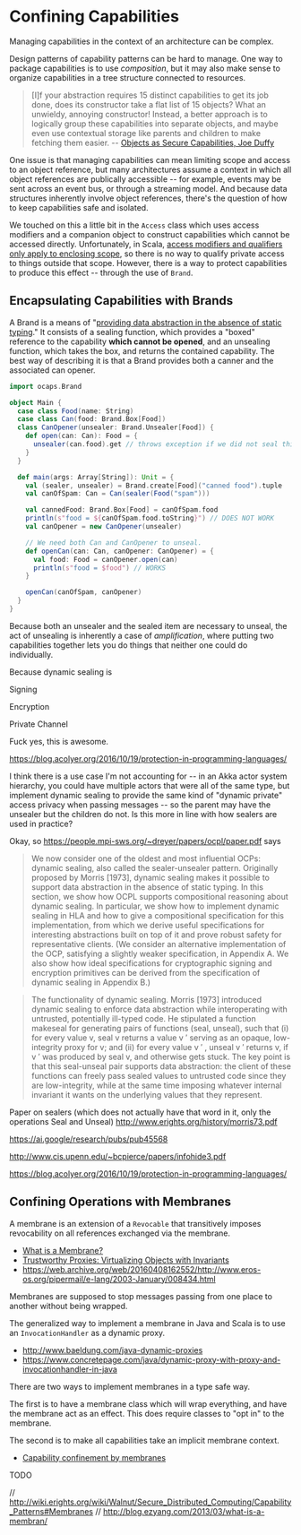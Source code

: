 # Confining Capabilities

Managing capabilities in the context of an architecture can be complex. 

Design patterns of capability patterns can be hard to manage.  One way to package capabilities is to use *composition*, but it may also make sense to organize capabilities in a tree structure connected to resources.

> [I]f your abstraction requires 15 distinct capabilities to get its job done, does its constructor take a flat list of 15 objects? What an unwieldy, annoying constructor! Instead, a better approach is to logically group these capabilities into separate objects, and maybe even use contextual storage like parents and children to make fetching them easier. -- [Objects as Secure Capabilities, Joe Duffy](http://joeduffyblog.com/2015/11/10/objects-as-secure-capabilities/)

One issue is that managing capabilities can mean limiting scope and access to an object reference, but many architectures assume a context in which all object references are publically accessible -- for example, events may be sent across an event bus, or through a streaming model.  And because data structures inherently involve object references, there's the question of how to keep capabilities safe and isolated.

We touched on this a little bit in the `Access` class which uses access modifiers and a companion object to construct capabilities which cannot be accessed directly.  Unfortunately, in Scala, [access modifiers and qualifiers only apply to enclosing scope](http://www.jesperdj.com/2016/01/08/scala-access-modifiers-and-qualifiers-in-detail/), so there is no way to qualify private access to things outside that scope.  However, there is a way to protect capabilities to produce this effect -- through the use of `Brand`.

## Encapsulating Capabilities with Brands

A Brand is a means of "[providing data abstraction in the absence of static typing](https://people.mpi-sws.org/~dreyer/papers/ocpl/paper.pdf)."  It consists of a sealing function, which provides a "boxed" reference to the capability **which cannot be opened**, and an unsealing function, which takes the box, and returns the contained capability. The best way of describing it is that a Brand provides both a canner and the associated can opener.

```scala
import ocaps.Brand

object Main {
  case class Food(name: String)
  case class Can(food: Brand.Box[Food])
  class CanOpener(unsealer: Brand.Unsealer[Food]) {
    def open(can: Can): Food = {
      unsealer(can.food).get // throws exception if we did not seal this
    }
  }

  def main(args: Array[String]): Unit = {
    val (sealer, unsealer) = Brand.create[Food]("canned food").tuple
    val canOfSpam: Can = Can(sealer(Food("spam")))

    val cannedFood: Brand.Box[Food] = canOfSpam.food
    println(s"food = ${canOfSpam.food.toString}") // DOES NOT WORK
    val canOpener = new CanOpener(unsealer)

    // We need both Can and CanOpener to unseal.
    def openCan(can: Can, canOpener: CanOpener) = {
      val food: Food = canOpener.open(can)
      println(s"food = $food") // WORKS
    }

    openCan(canOfSpam, canOpener)
  }
}
```

Because both an unsealer and the sealed item are necessary to unseal, the act of unsealing is inherently a case of *amplification*, where putting two capabilities together lets you do things that neither one could do individually.

Because dynamic sealing is

Signing

Encryption

Private Channel

Fuck yes, this is awesome.

https://blog.acolyer.org/2016/10/19/protection-in-programming-languages/




I think there is a use case I'm not accounting for -- in an Akka actor system hierarchy, you could have multiple actors that were all of the same type, but implement dynamic sealing to provide the same kind of "dynamic private" access privacy when passing messages -- so the parent may have the unsealer but the children do not.  Is this more in line with how sealers are used in practice?

Okay, so https://people.mpi-sws.org/~dreyer/papers/ocpl/paper.pdf says 

> We now consider one of the oldest and most influential OCPs: dynamic sealing, also called the sealer-unsealer pattern. Originally proposed by Morris [1973], dynamic sealing makes it possible to support data abstraction in the absence of static typing. In this section, we show how OCPL supports compositional reasoning about dynamic sealing. In particular, we show how to implement dynamic sealing in HLA and how to give a compositional specification for this implementation, from which we derive useful specifications for interesting abstractions built on top of it and prove robust safety for representative clients. (We consider an alternative implementation of the OCP, satisfying a slightly weaker specification, in Appendix A. We also show how ideal specifications for cryptographic signing and encryption primitives can be derived from the specification of dynamic sealing in Appendix B.) 

> The functionality of dynamic sealing. Morris [1973] introduced dynamic sealing to enforce data abstraction while interoperating with untrusted, potentially ill-typed code. He stipulated a function makeseal for generating pairs of functions (seal, unseal), such that (i) for every value v, seal v returns a value v ′ serving as an opaque, low-integrity proxy for v; and (ii) for every value v ′ , unseal v ′ returns v, if v ′ was produced by seal v, and otherwise gets stuck. The key point is that this seal-unseal pair supports data abstraction: the client of these functions can freely pass sealed values to untrusted code since they are low-integrity, while at the same time imposing whatever internal invariant it wants on the underlying values that they represent.

Paper on sealers (which does not actually have that word in it, only the operations Seal and Unseal) http://www.erights.org/history/morris73.pdf

https://ai.google/research/pubs/pub45568

http://www.cis.upenn.edu/~bcpierce/papers/infohide3.pdf

https://blog.acolyer.org/2016/10/19/protection-in-programming-languages/

## Confining Operations with Membranes

A membrane is an extension of a `Revocable` that transitively imposes revocability on all
references exchanged via the membrane.

* [What is a Membrane?](http://blog.ezyang.com/2013/03/what-is-a-membran/)
* [Trustworthy Proxies: Virtualizing Objects with Invariants](https://research.google.com/pubs/pub40736.html)
* https://web.archive.org/web/20160408162552/http://www.eros-os.org/pipermail/e-lang/2003-January/008434.html

Membranes are supposed to stop messages passing from one place to another without being wrapped.

The generalized way to implement a membrane in Java and Scala is to use an `InvocationHandler` as a dynamic proxy.

* http://www.baeldung.com/java-dynamic-proxies
* https://www.concretepage.com/java/dynamic-proxy-with-proxy-and-invocationhandler-in-java

There are two ways to implement membranes in a type safe way.

The first is to have a membrane class which will wrap everything, and have the membrane act as an effect.  This does require classes to "opt in" to the membrane.

The second is to make all capabilities take an implicit membrane context.

* [Capability confinement by membranes](https://www.info.ucl.ac.be/~pvr/rr2005-03.pdf)

TODO

// http://wiki.erights.org/wiki/Walnut/Secure_Distributed_Computing/Capability_Patterns#Membranes
// http://blog.ezyang.com/2013/03/what-is-a-membran/
